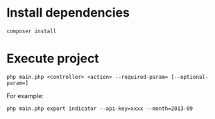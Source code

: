 # Install dependencies

	composer install

# Execute project

	php main.php <controller> <action> --required-param= [--optional-param=]

For example:

	php main.php export indicator --api-key=xxxx --month=2013-09
